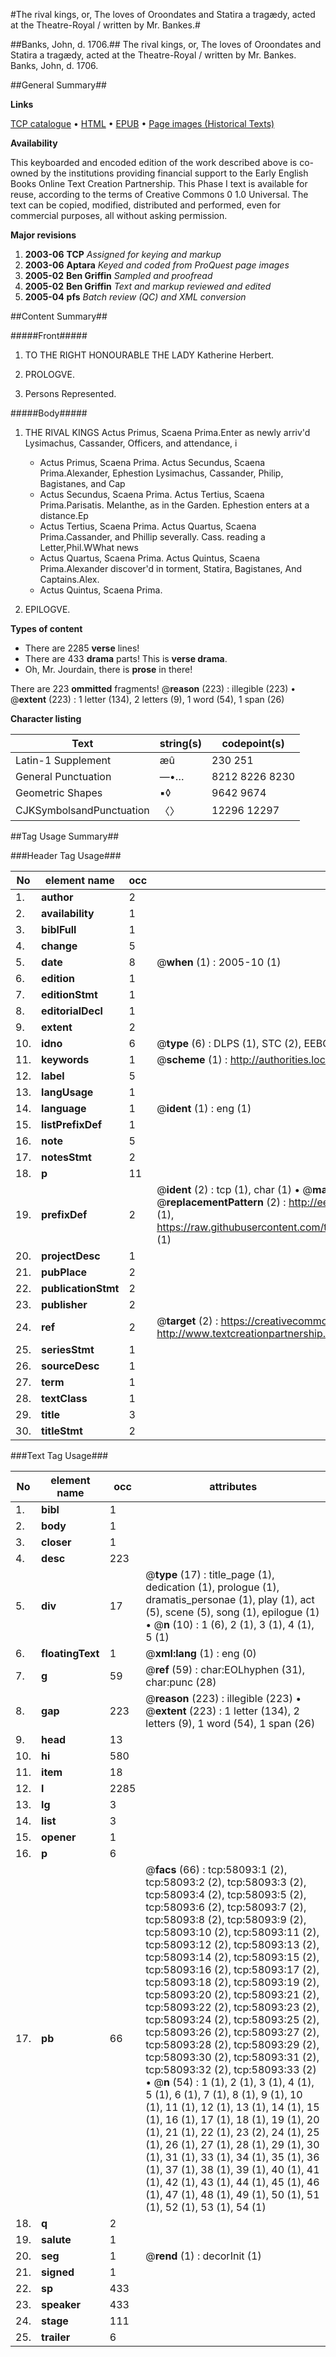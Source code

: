 #The rival kings, or, The loves of Oroondates and Statira a tragædy, acted at the Theatre-Royal / written by Mr. Bankes.#

##Banks, John, d. 1706.##
The rival kings, or, The loves of Oroondates and Statira a tragædy, acted at the Theatre-Royal / written by Mr. Bankes.
Banks, John, d. 1706.

##General Summary##

**Links**

[TCP catalogue](http://www.ota.ox.ac.uk/tcp/)  • 
[HTML](http://tei.it.ox.ac.uk/tcp/Texts-HTML/free/A30/A30845.html)  • 
[EPUB](http://tei.it.ox.ac.uk/tcp/Texts-EPUB/free/A30/A30845.epub) • 
[Page images (Historical Texts)](https://data.historicaltexts.jisc.ac.uk/view?pubId=eebo-12266343e&pageId=eebo-12266343e-58093-1)

**Availability**

This keyboarded and encoded edition of the
	       work described above is co-owned by the institutions
	       providing financial support to the Early English Books
	       Online Text Creation Partnership. This Phase I text is
	       available for reuse, according to the terms of Creative
	       Commons 0 1.0 Universal. The text can be copied,
	       modified, distributed and performed, even for
	       commercial purposes, all without asking permission.

**Major revisions**

1. __2003-06__ __TCP__ *Assigned for keying and markup*
1. __2003-06__ __Aptara__ *Keyed and coded from ProQuest page images*
1. __2005-02__ __Ben Griffin__ *Sampled and proofread*
1. __2005-02__ __Ben Griffin__ *Text and markup reviewed and edited*
1. __2005-04__ __pfs__ *Batch review (QC) and XML conversion*

##Content Summary##

#####Front#####

1. TO THE
RIGHT
HONOURABLE
THE LADY
Katherine Herbert.

1. PROLOGVE.

1. Persons Represented.

#####Body#####

1. THE
RIVAL KINGS
Actus Primus, Scaena Prima.Enter as newly arriv'd Lysimachus, Cassander, Officers,
and attendance, i
      * Actus Primus, Scaena Prima.
Actus Secundus, Scaena Prima.Alexander, Ephestion Lysimachus, Cassander, Philip,
Bagistanes, and Cap
      * Actus Secundus, Scaena Prima.
Actus Tertius, Scaena Prima.Parisatis. Melanthe, as in the Garden. Ephestion
enters at a distance.Ep
      * Actus Tertius, Scaena Prima.
Actus Quartus, Scaena Prima.Cassander, and Phillip severally. Cass.
reading a Letter,Phil.WWhat news
      * Actus Quartus, Scaena Prima.
Actus Quintus, Scaena Prima.Alexander discover'd in torment, Statira, Bagistanes,
And Captains.Alex.
      * Actus Quintus, Scaena Prima.

1. EPILOGVE.

**Types of content**

  * There are 2285 **verse** lines!
  * There are 433 **drama** parts! This is **verse drama**.
  * Oh, Mr. Jourdain, there is **prose** in there!

There are 223 **ommitted** fragments! 
 @__reason__ (223) : illegible (223)  •  @__extent__ (223) : 1 letter (134), 2 letters (9), 1 word (54), 1 span (26)

**Character listing**


|Text|string(s)|codepoint(s)|
|---|---|---|
|Latin-1 Supplement|æû|230 251|
|General Punctuation|—•…|8212 8226 8230|
|Geometric Shapes|▪◊|9642 9674|
|CJKSymbolsandPunctuation|〈〉|12296 12297|

##Tag Usage Summary##

###Header Tag Usage###

|No|element name|occ|attributes|
|---|---|---|---|
|1.|__author__|2||
|2.|__availability__|1||
|3.|__biblFull__|1||
|4.|__change__|5||
|5.|__date__|8| @__when__ (1) : 2005-10 (1)|
|6.|__edition__|1||
|7.|__editionStmt__|1||
|8.|__editorialDecl__|1||
|9.|__extent__|2||
|10.|__idno__|6| @__type__ (6) : DLPS (1), STC (2), EEBO-CITATION (1), OCLC (1), VID (1)|
|11.|__keywords__|1| @__scheme__ (1) : http://authorities.loc.gov/ (1)|
|12.|__label__|5||
|13.|__langUsage__|1||
|14.|__language__|1| @__ident__ (1) : eng (1)|
|15.|__listPrefixDef__|1||
|16.|__note__|5||
|17.|__notesStmt__|2||
|18.|__p__|11||
|19.|__prefixDef__|2| @__ident__ (2) : tcp (1), char (1)  •  @__matchPattern__ (2) : ([0-9\-]+):([0-9IVX]+) (1), (.+) (1)  •  @__replacementPattern__ (2) : http://eebo.chadwyck.com/downloadtiff?vid=$1&page=$2 (1), https://raw.githubusercontent.com/textcreationpartnership/Texts/master/tcpchars.xml#$1 (1)|
|20.|__projectDesc__|1||
|21.|__pubPlace__|2||
|22.|__publicationStmt__|2||
|23.|__publisher__|2||
|24.|__ref__|2| @__target__ (2) : https://creativecommons.org/publicdomain/zero/1.0/ (1), http://www.textcreationpartnership.org/docs/. (1)|
|25.|__seriesStmt__|1||
|26.|__sourceDesc__|1||
|27.|__term__|1||
|28.|__textClass__|1||
|29.|__title__|3||
|30.|__titleStmt__|2||


###Text Tag Usage###

|No|element name|occ|attributes|
|---|---|---|---|
|1.|__bibl__|1||
|2.|__body__|1||
|3.|__closer__|1||
|4.|__desc__|223||
|5.|__div__|17| @__type__ (17) : title_page (1), dedication (1), prologue (1), dramatis_personae (1), play (1), act (5), scene (5), song (1), epilogue (1)  •  @__n__ (10) : 1 (6), 2 (1), 3 (1), 4 (1), 5 (1)|
|6.|__floatingText__|1| @__xml:lang__ (1) : eng (0)|
|7.|__g__|59| @__ref__ (59) : char:EOLhyphen (31), char:punc (28)|
|8.|__gap__|223| @__reason__ (223) : illegible (223)  •  @__extent__ (223) : 1 letter (134), 2 letters (9), 1 word (54), 1 span (26)|
|9.|__head__|13||
|10.|__hi__|580||
|11.|__item__|18||
|12.|__l__|2285||
|13.|__lg__|3||
|14.|__list__|3||
|15.|__opener__|1||
|16.|__p__|6||
|17.|__pb__|66| @__facs__ (66) : tcp:58093:1 (2), tcp:58093:2 (2), tcp:58093:3 (2), tcp:58093:4 (2), tcp:58093:5 (2), tcp:58093:6 (2), tcp:58093:7 (2), tcp:58093:8 (2), tcp:58093:9 (2), tcp:58093:10 (2), tcp:58093:11 (2), tcp:58093:12 (2), tcp:58093:13 (2), tcp:58093:14 (2), tcp:58093:15 (2), tcp:58093:16 (2), tcp:58093:17 (2), tcp:58093:18 (2), tcp:58093:19 (2), tcp:58093:20 (2), tcp:58093:21 (2), tcp:58093:22 (2), tcp:58093:23 (2), tcp:58093:24 (2), tcp:58093:25 (2), tcp:58093:26 (2), tcp:58093:27 (2), tcp:58093:28 (2), tcp:58093:29 (2), tcp:58093:30 (2), tcp:58093:31 (2), tcp:58093:32 (2), tcp:58093:33 (2)  •  @__n__ (54) : 1 (1), 2 (1), 3 (1), 4 (1), 5 (1), 6 (1), 7 (1), 8 (1), 9 (1), 10 (1), 11 (1), 12 (1), 13 (1), 14 (1), 15 (1), 16 (1), 17 (1), 18 (1), 19 (1), 20 (1), 21 (1), 22 (1), 23 (2), 24 (1), 25 (1), 26 (1), 27 (1), 28 (1), 29 (1), 30 (1), 31 (1), 33 (1), 34 (1), 35 (1), 36 (1), 37 (1), 38 (1), 39 (1), 40 (1), 41 (1), 42 (1), 43 (1), 44 (1), 45 (1), 46 (1), 47 (1), 48 (1), 49 (1), 50 (1), 51 (1), 52 (1), 53 (1), 54 (1)|
|18.|__q__|2||
|19.|__salute__|1||
|20.|__seg__|1| @__rend__ (1) : decorInit (1)|
|21.|__signed__|1||
|22.|__sp__|433||
|23.|__speaker__|433||
|24.|__stage__|111||
|25.|__trailer__|6||
